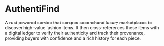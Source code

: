 # AuthentiFind
A rust powered service that scrapes secondhand luxury marketplaces to discover high-value fashion items. It then cross-references these items with a digital ledger to verify their authenticity and track their provenance, providing buyers with confidence and a rich history for each piece.

